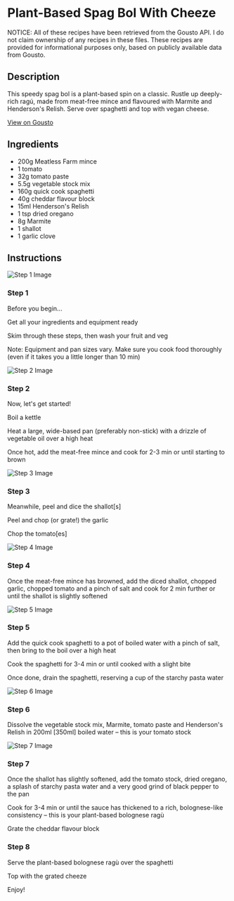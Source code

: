 # Plant-Based Spag Bol With Cheeze 

NOTICE: All of these recipes have been retrieved from the Gousto API. I do not claim ownership of any recipes in these files. These recipes are provided for informational purposes only, based on publicly available data from Gousto.

## Description

This speedy spag bol is a plant-based spin on a classic. Rustle up deeply-rich ragú, made from meat-free mince and flavoured with Marmite and Henderson's Relish. Serve over spaghetti and top with vegan cheese.

[View on Gousto](https://www.gousto.co.uk/recipes/cookbook/plant-based-spag-bol-with-cheeze)

## Ingredients

- 200g Meatless Farm mince
- 1 tomato
- 32g tomato paste
- 5.5g vegetable stock mix
- 160g quick cook spaghetti
- 40g cheddar flavour block
- 15ml Henderson's Relish 
- 1 tsp dried oregano 
- 8g Marmite
- 1 shallot
- 1 garlic clove

## Instructions

![Step 1 Image](https://production-media.gousto.co.uk/cms/recipe-step-image/Admin10mm-Step-1-1650385359115-x200.jpg)

### Step 1

Before you begin...

Get all your ingredients and equipment ready

Skim through these steps, then wash your fruit and veg

Note: Equipment and pan sizes vary. Make sure you cook food thoroughly (even if it takes you a little longer than 10 min)

![Step 2 Image](https://production-media.gousto.co.uk/cms/recipe-step-image/Step-2-1650385246659-x200.jpg)

### Step 2

Now, let's get started!

Boil a kettle

Heat a large, wide-based pan (preferably non-stick) with a drizzle of vegetable oil over a high heat

Once hot, add the meat-free mince and cook for 2-3 min or until starting to brown

![Step 3 Image](https://production-media.gousto.co.uk/cms/recipe-step-image/Step-3-1650385258682-x200.jpg)

### Step 3

Meanwhile, peel and dice the shallot<span class="text-danger">[s]</span>

Peel and chop (or grate!) the garlic

Chop the tomato<span class="text-danger">[es]</span>

![Step 4 Image](https://production-media.gousto.co.uk/cms/recipe-step-image/Step-4-1650385263346-x200.jpg)

### Step 4

Once the meat-free mince has browned, add the diced shallot, chopped garlic, chopped tomato and a pinch of salt and cook for 2 min further or until the shallot is slightly softened

![Step 5 Image](https://production-media.gousto.co.uk/cms/recipe-step-image/Step-5-1650385269946-x200.jpg)

### Step 5

Add the quick cook spaghetti to a pot of boiled water with a pinch of salt, then bring to the boil over a high heat

Cook the spaghetti for 3-4 min or until cooked with a slight bite

Once done, drain the spaghetti, reserving a cup of the starchy pasta water

![Step 6 Image](https://production-media.gousto.co.uk/cms/recipe-step-image/Step-6-1650385274548-x200.jpg)

### Step 6

Dissolve the vegetable stock mix, Marmite, tomato paste and Henderson's Relish in 200ml <span class="text-danger">[350ml]</span> boiled water – this is your tomato stock

![Step 7 Image](https://production-media.gousto.co.uk/cms/recipe-step-image/Step-7-1650385278816-x200.jpg)

### Step 7

Once the shallot has slightly softened, add the tomato stock, dried oregano, a splash of starchy pasta water and a very good grind of black pepper to the pan

Cook for 3-4 min or until the sauce has thickened to a rich, bolognese-like consistency – this is your plant-based bolognese ragù

Grate the cheddar flavour block

### Step 8

Serve the plant-based bolognese ragù over the spaghetti

Top with the grated cheeze

Enjoy!

